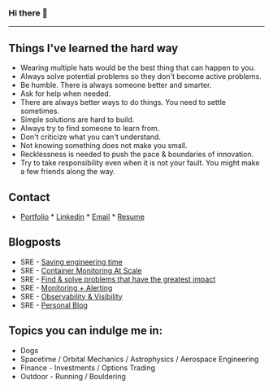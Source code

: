 ### Hi there 👋

---

<!-- what starts -->
## Things I've learned the hard way
* Wearing multiple hats would be the best thing that can happen to you.
* Always solve potential problems so they don't become active problems.
* Be humble. There is always someone better and smarter.
* Ask for help when needed.
* There are always better ways to do things. You need to settle sometimes.
* Simple solutions are hard to build.
* Always try to find someone to learn from.
* Don't criticize what you can't understand.
* Not knowing something does not make you small.
* Recklessness is needed to push the pace & boundaries of innovation.
* Try to take responsibility even when it is not your fault. You might make a few friends along the way.
<!-- what ends -->

## Contact

* [Portfolio](https://divyendra.com) * [Linkedin](https://www.linkedin.com/in/divyendrapatil/) * [Email](mailto:hello@divyendra.com) * [Resume](https://media.divyendra.com/docs/DivyendraPatil_Resume.pdf)

## Blogposts

* SRE - [Saving engineering time](https://divyendrapatil.medium.com/how-i-managed-to-save-1500-hours-of-engineering-time-every-year-7d130d896729)
* SRE - [Container Monitoring At Scale](https://medium.com/cbi-engineering/sre-104-container-monitoring-scale-5fa3c2bf339)
* SRE - [Find & solve problems that have the greatest impact](https://medium.com/cbi-engineering/sre-103-how-to-find-problems-that-have-the-greatest-impact-f09aa7883464)
* SRE - [Monitoring + Alerting](https://medium.com/cbi-engineering/sre-102-monitoring-alerting-ae4fc93d47b0)
* SRE - [Observability & Visibility](https://medium.com/cbi-engineering/sre-101-observability-visibility-f8b4148b0ce1)
* SRE - [Personal Blog](https://divyendra.com/blogposts/)

## Topics you can indulge me in:
* Dogs
* Spacetime / Orbital Mechanics / Astrophysics / Aerospace Engineering
* Finance - Investments / Options Trading
* Outdoor - Running / Bouldering
